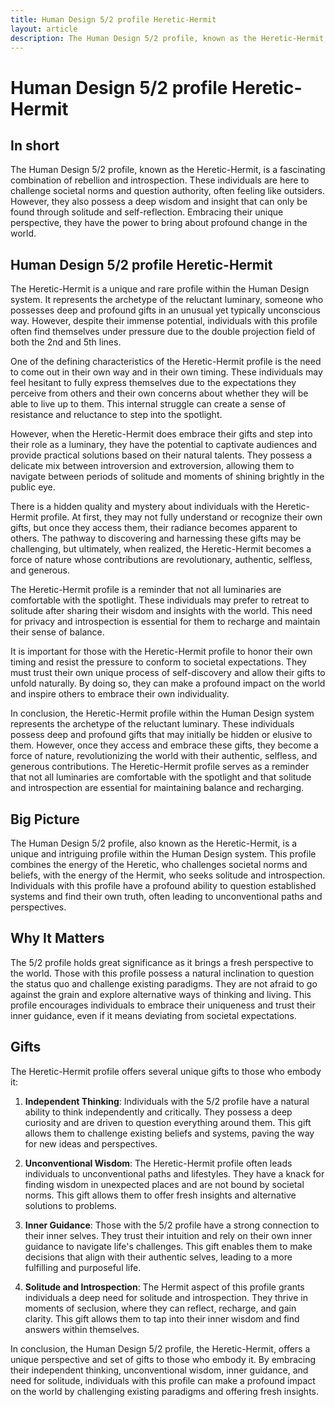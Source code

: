 ```yaml
---
title: Human Design 5/2 profile Heretic-Hermit
layout: article
description: The Human Design 5/2 profile, known as the Heretic-Hermit, is a fascinating combination of rebellion and introspection. These individuals are here to challenge societal norms and question authority, often feeling like outsiders. However, they also possess a deep wisdom and insight that can only be found through solitude and self-reflection. Embracing their unique perspective, they have the power to bring about profound change in the world.
---
```

# Human Design 5/2 profile Heretic-Hermit
## In short
The Human Design 5/2 profile, known as the Heretic-Hermit, is a fascinating combination of rebellion and introspection. These individuals are here to challenge societal norms and question authority, often feeling like outsiders. However, they also possess a deep wisdom and insight that can only be found through solitude and self-reflection. Embracing their unique perspective, they have the power to bring about profound change in the world.

## Human Design 5/2 profile Heretic-Hermit
The Heretic-Hermit is a unique and rare profile within the Human Design system. It represents the archetype of the reluctant luminary, someone who possesses deep and profound gifts in an unusual yet typically unconscious way. However, despite their immense potential, individuals with this profile often find themselves under pressure due to the double projection field of both the 2nd and 5th lines.

One of the defining characteristics of the Heretic-Hermit profile is the need to come out in their own way and in their own timing. These individuals may feel hesitant to fully express themselves due to the expectations they perceive from others and their own concerns about whether they will be able to live up to them. This internal struggle can create a sense of resistance and reluctance to step into the spotlight.

However, when the Heretic-Hermit does embrace their gifts and step into their role as a luminary, they have the potential to captivate audiences and provide practical solutions based on their natural talents. They possess a delicate mix between introversion and extroversion, allowing them to navigate between periods of solitude and moments of shining brightly in the public eye.

There is a hidden quality and mystery about individuals with the Heretic-Hermit profile. At first, they may not fully understand or recognize their own gifts, but once they access them, their radiance becomes apparent to others. The pathway to discovering and harnessing these gifts may be challenging, but ultimately, when realized, the Heretic-Hermit becomes a force of nature whose contributions are revolutionary, authentic, selfless, and generous.

The Heretic-Hermit profile is a reminder that not all luminaries are comfortable with the spotlight. These individuals may prefer to retreat to solitude after sharing their wisdom and insights with the world. This need for privacy and introspection is essential for them to recharge and maintain their sense of balance.

It is important for those with the Heretic-Hermit profile to honor their own timing and resist the pressure to conform to societal expectations. They must trust their own unique process of self-discovery and allow their gifts to unfold naturally. By doing so, they can make a profound impact on the world and inspire others to embrace their own individuality.

In conclusion, the Heretic-Hermit profile within the Human Design system represents the archetype of the reluctant luminary. These individuals possess deep and profound gifts that may initially be hidden or elusive to them. However, once they access and embrace these gifts, they become a force of nature, revolutionizing the world with their authentic, selfless, and generous contributions. The Heretic-Hermit profile serves as a reminder that not all luminaries are comfortable with the spotlight and that solitude and introspection are essential for maintaining balance and recharging.
## Big Picture

The Human Design 5/2 profile, also known as the Heretic-Hermit, is a unique and intriguing profile within the Human Design system. This profile combines the energy of the Heretic, who challenges societal norms and beliefs, with the energy of the Hermit, who seeks solitude and introspection. Individuals with this profile have a profound ability to question established systems and find their own truth, often leading to unconventional paths and perspectives.

## Why It Matters

The 5/2 profile holds great significance as it brings a fresh perspective to the world. Those with this profile possess a natural inclination to question the status quo and challenge existing paradigms. They are not afraid to go against the grain and explore alternative ways of thinking and living. This profile encourages individuals to embrace their uniqueness and trust their inner guidance, even if it means deviating from societal expectations.

## Gifts

The Heretic-Hermit profile offers several unique gifts to those who embody it:

1. **Independent Thinking**: Individuals with the 5/2 profile have a natural ability to think independently and critically. They possess a deep curiosity and are driven to question everything around them. This gift allows them to challenge existing beliefs and systems, paving the way for new ideas and perspectives.

2. **Unconventional Wisdom**: The Heretic-Hermit profile often leads individuals to unconventional paths and lifestyles. They have a knack for finding wisdom in unexpected places and are not bound by societal norms. This gift allows them to offer fresh insights and alternative solutions to problems.

3. **Inner Guidance**: Those with the 5/2 profile have a strong connection to their inner selves. They trust their intuition and rely on their own inner guidance to navigate life's challenges. This gift enables them to make decisions that align with their authentic selves, leading to a more fulfilling and purposeful life.

4. **Solitude and Introspection**: The Hermit aspect of this profile grants individuals a deep need for solitude and introspection. They thrive in moments of seclusion, where they can reflect, recharge, and gain clarity. This gift allows them to tap into their inner wisdom and find answers within themselves.

In conclusion, the Human Design 5/2 profile, the Heretic-Hermit, offers a unique perspective and set of gifts to those who embody it. By embracing their independent thinking, unconventional wisdom, inner guidance, and need for solitude, individuals with this profile can make a profound impact on the world by challenging existing paradigms and offering fresh insights.
